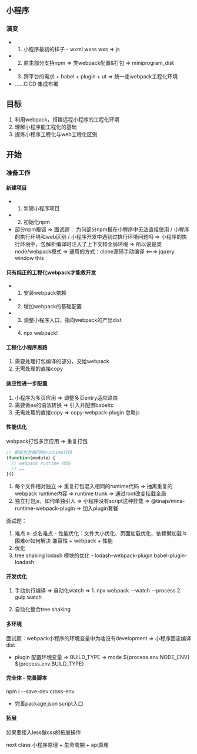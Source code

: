 ## 小程序
### 演变
* 1. 小程序最初的样子 - wxml wxss wxs => js
* 2. 原生部分支持npm => 类webpack配置&打包 => miniprogram_dist
* 3. 跨平台的需求 + babel + plugin + ut => 统一走webpack工程化环境
* ……CICD 集成布署

## 目标
1. 利用webpack，搭建远程小程序的工程化环境
2. 理解小程序能工程化的基础
3. 提炼小程序工程化与web工程化区别

## 开始
### 准备工作
#### 新建项目
* 1. 新建小程序项目
* 2. 初始化npm
* 部分npm报错
=> 面试题： 为何部分npm报在小程序中无法直接使用 / 小程序的执行环境和web区别 / 小程序开发中遇到过执行环境问题吗
=> 小程序的执行环境中，包解析编译时注入了上下文和全局环境
=> 所以说是类node/webpack模式
=> 通用的方式：clone源码手动编译 <===> jquery window this

#### 只有纯正的工程化webpack才能救开发
* 1. 安装webpack依赖
* 2. 增加webpack的基础配置
* 3. 调整小程序入口，指向webpack的产出dist
* 4. npx webpack!

#### 工程化小程序思路
1. 需要处理打包编译的部分，交给webpack
2. 无需处理的直接copy

#### 适应性进一步配置
1. 小程序为多页应用 => 调整多页entry适应路由
2. 需要做es的语法转换 => 引入并配置babelrc
3. 无需处理的直接copy => copy-webpack-plugin 忽略js

#### 性能优化
webpack打包多页应用 => 重复打包
```js
// 都会包含相同的runtime代码
(function(module）{
  // webpack runtime 代码
  // …… 
}()
```
1. 每个文件相对独立 => 重复打包混入相同的runtime代码 => 抽离重复的webpack runtime内容 => runtime trunk => 通过root改变挂载全局
2. 独立打包js，如何单独引入 => 小程序没有script这种挂载 => @tinajs/mina-runtime-webpack-plugin => 加入plugin套餐

面试题：
1. 难点 
  a. 点名难点 - 性能优化：文件大小优化、页面加载优化、依赖懒加载
  b. 困难or如何解决
    兼容性 + webpack + 性能
2. 优化
3. tree shaking
 lodash 模块的优化 - lodash-webpack-plugin babel-plugin-loadash

#### 开发优化 
1. 手动执行编译 => 自动化watch 
  => 1. npx webpack --watch --process 2. gulp watch

2. 自动化整合tree shaking

#### 多环境
面试题：webpack小程序的环境变量中为啥没有development => 小程序固定编译dist
* plugin 配置环境变量 => BUILD_TYPE => mode 
${process.env.NODE_ENV}  ${process.env.BUILD_TYPE}

#### 完全体 - 完善脚本
npm i --save-dev cross-env
* 完善package.json script入口

#### 拓展
如果要接入less做css的拓展操作

next class 小程序原理 + 生命周期 + api原理